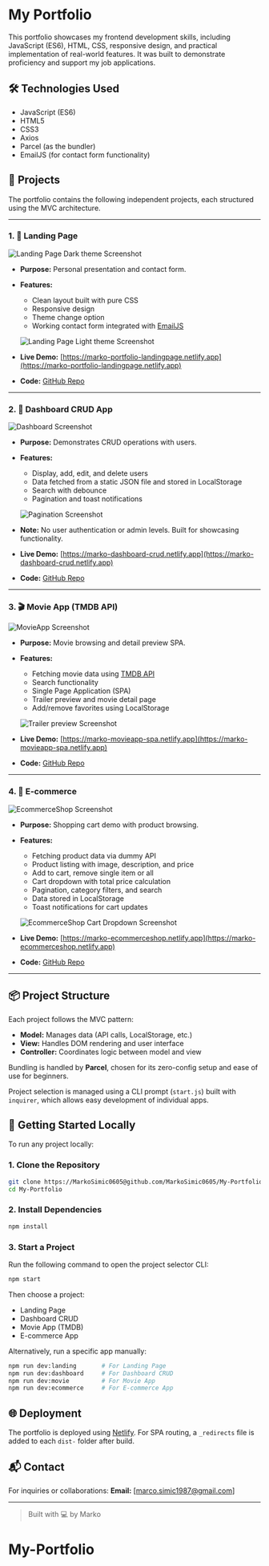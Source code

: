 # My Portfolio

This portfolio showcases my frontend development skills, including JavaScript (ES6), HTML, CSS, responsive design, and practical implementation of real-world features. It was built to demonstrate proficiency and support my job applications.

## 🛠️ Technologies Used

- JavaScript (ES6)
- HTML5
- CSS3
- Axios
- Parcel (as the bundler)
- EmailJS (for contact form functionality)

## 📁 Projects

The portfolio contains the following independent projects, each structured using the MVC architecture.

---

### 1. 🚀 Landing Page

![Landing Page Dark theme Screenshot](./screenshots/port_landpage.png)

- **Purpose:** Personal presentation and contact form.
- **Features:**

  - Clean layout built with pure CSS
  - Responsive design
  - Theme change option
  - Working contact form integrated with [EmailJS](https://www.emailjs.com/)

  ![Landing Page Light theme Screenshot](./screenshots/port_landpage2.png.png)

- **Live Demo:** [https://marko-portfolio-landingpage.netlify.app](https://marko-portfolio-landingpage.netlify.app)
- **Code:** [GitHub Repo](https://github.com/MarkoSimic0605/My-Portfolio/blob/main/src-portfolio/index.html)

---

### 2. 🧮 Dashboard CRUD App

![Dashboard Screenshot](./screenshots/dash_crud.png)

- **Purpose:** Demonstrates CRUD operations with users.
- **Features:**

  - Display, add, edit, and delete users
  - Data fetched from a static JSON file and stored in LocalStorage
  - Search with debounce
  - Pagination and toast notifications

  ![Pagination Screenshot](./screenshots/dash_preview.png)

- **Note:** No user authentication or admin levels. Built for showcasing functionality.
- **Live Demo:** [https://marko-dashboard-crud.netlify.app](https://marko-dashboard-crud.netlify.app)
- **Code:** [GitHub Repo](https://github.com/MarkoSimic0605/My-Portfolio/tree/main/src-portfolio/projects/dashboard-crud)

---

### 3. 🎬 Movie App (TMDB API)

![MovieApp Screenshot](./screenshots/movie_app.png)

- **Purpose:** Movie browsing and detail preview SPA.
- **Features:**

  - Fetching movie data using [TMDB API](https://developer.themoviedb.org/)
  - Search functionality
  - Single Page Application (SPA)
  - Trailer preview and movie detail page
  - Add/remove favorites using LocalStorage

  ![Trailer preview Screenshot](./screenshots/trailer_preview.png)

- **Live Demo:** [https://marko-movieapp-spa.netlify.app](https://marko-movieapp-spa.netlify.app)
- **Code:** [GitHub Repo](https://github.com/MarkoSimic0605/My-Portfolio/tree/main/src-portfolio/projects/movie-app-spa)

---

### 4. 🛒 E-commerce

![EcommerceShop Screenshot](./screenshots/Ecommerce.png)

- **Purpose:** Shopping cart demo with product browsing.
- **Features:**

  - Fetching product data via dummy API
  - Product listing with image, description, and price
  - Add to cart, remove single item or all
  - Cart dropdown with total price calculation
  - Pagination, category filters, and search
  - Data stored in LocalStorage
  - Toast notifications for cart updates

  ![EcommerceShop Cart Dropdown Screenshot](./screenshots/Ecommerce.png)

- **Live Demo:** [https://marko-ecommerceshop.netlify.app](https://marko-ecommerceshop.netlify.app)
- **Code:** [GitHub Repo](https://github.com/MarkoSimic0605/My-Portfolio/tree/main/src-portfolio/projects/ecommerce/src)

---

## 📦 Project Structure

Each project follows the MVC pattern:

- **Model:** Manages data (API calls, LocalStorage, etc.)
- **View:** Handles DOM rendering and user interface
- **Controller:** Coordinates logic between model and view

Bundling is handled by **Parcel**, chosen for its zero-config setup and ease of use for beginners.

Project selection is managed using a CLI prompt (`start.js`) built with `inquirer`, which allows easy development of individual apps.

## 🚀 Getting Started Locally

To run any project locally:

### 1. Clone the Repository

```bash
git clone https://MarkoSimic0605@github.com/MarkoSimic0605/My-Portfolio.git
cd My-Portfolio
```

### 2. Install Dependencies

```bash
npm install
```

### 3. Start a Project

Run the following command to open the project selector CLI:

```bash
npm start
```

Then choose a project:

- Landing Page
- Dashboard CRUD
- Movie App (TMDB)
- E-commerce App

Alternatively, run a specific app manually:

```bash
npm run dev:landing       # For Landing Page
npm run dev:dashboard     # For Dashboard CRUD
npm run dev:movie         # For Movie App
npm run dev:ecommerce     # For E-commerce App
```

## 🌐 Deployment

The portfolio is deployed using [Netlify](https://www.netlify.com/). For SPA routing, a `_redirects` file is added to each `dist-` folder after build.

## 📬 Contact

For inquiries or collaborations: **Email:** \[[marco.simic1987@gmail.com](mailto:marco.simic1987@gmail.com)]

---

> Built with 💻 by Marko

# My-Portfolio

